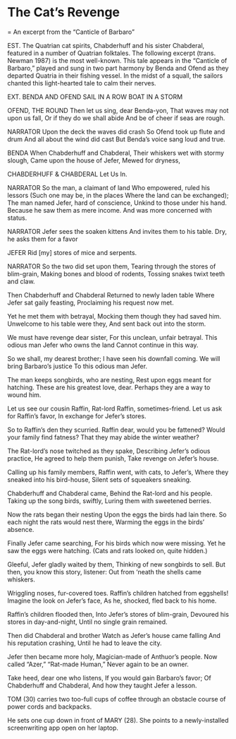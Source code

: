 # The Cat’s Revenge
= An excerpt from the “Canticle of Barbaro”

EST. The Quatrian cat spirits, Chabderhuff and his sister Chabderal, featured in a number of Quatrian folktales. The following excerpt (trans. Newman 1987) is the most well-known. This tale appears in the “Canticle of Barbaro,” played and sung in two part harmony by Benda and Ofend as they departed Quatria in their fishing vessel. In the midst of a squall, the sailors chanted this light-hearted tale to calm their nerves.

EXT. BENDA AND OFEND SAIL IN A ROW BOAT IN A STORM

OFEND, THE ROUND
Then let us sing, dear Benda-yon,
That waves may not upon us fall,
Or if they do we shall abide
And be of cheer if seas are rough.

NARRATOR
Upon the deck the waves did crash
So Ofend took up flute and drum
And all about the wind did cast
But Benda’s voice sang loud and true.

BENDA
When Chabderhuff and Chabderal,
Their whiskers wet with stormy slough,
Came upon the house of Jefer,
Mewed for dryness, 

CHABDERHUFF & CHABDERAL
	Let Us In.


NARRATOR
So the man, a claimant of land
Who empowered, ruled his lessors
(Such one may be, in the places
Where the land can be exchanged);
The man named Jefer, hard of conscience, Unkind to those under his hand. Because he saw them as mere income. And was more concerned with status.

NARRATOR
Jefer sees the soaken kittens
And invites them to his table.
Dry, he asks them for a favor

JEFER
Rid [my] stores of mice and serpents.

NARRATOR
So the two did set upon them,
Tearing through the stores of blim-grain,
Making bones and blood of rodents,
Tossing snakes twixt teeth and claw.

Then Chabderhuff and Chabderal
Returned to newly laden table
Where Jefer sat gaily feasting,
Proclaiming his request now met.

Yet he met them with betrayal,
Mocking them though they had saved him.
Unwelcome to his table were they,
And sent back out into the storm.

We must have revenge dear sister,
For this unclean, unfair betrayal.
This odious man Jefer who owns the land
Cannot continue in this way.

So we shall, my dearest brother;
I have seen his downfall coming.
We will bring Barbaro’s justice
To this odious man Jefer.

The man keeps songbirds, who are nesting,
Rest upon eggs meant for hatching.
These are his greatest love, dear.
Perhaps they are a way to wound him.

Let us see our cousin Raffin,
Rat-lord Raffin, sometimes-friend.
Let us ask for Raffin’s favor,
In exchange for Jefer’s stores.

So to Raffin’s den they scurried.
Raffin dear, would you be fattened?
Would your family find fatness?
That they may abide the winter weather?

The Rat-lord’s nose twitched as they spake,
Describing Jefer’s odious practice,
He agreed to help them punish,
Take revenge on Jefer’s house.

Calling up his family members,
Raffin went, with cats, to Jefer’s,
Where they sneaked into his bird-house,
Silent sets of squeakers sneaking.

Chabderhuff and Chabderal came,
Behind the Rat-lord and his people.
Taking up the song birds, swiftly,
Luring them with sweetened berries.

Now the rats began their nesting
Upon the eggs the birds had lain there.
So each night the rats would nest there,
Warming the eggs in the birds’ absence.

Finally Jefer came searching,
For his birds which now were missing.
Yet he saw the eggs were hatching.
(Cats and rats looked on, quite hidden.)

Gleeful, Jefer gladly waited by them,
Thinking of new songbirds to sell.
But then, you know this story, listener:
Out from ‘neath the shells came whiskers.

Wriggling noses, fur-covered toes.
Raffin’s children hatched from eggshells!
Imagine the look on Jefer’s face,
As he, shocked, fled back to his home.

Raffin’s children flooded then,
Into Jefer’s stores of blim-grain,
Devoured his stores in day-and-night,
Until no single grain remained.

Then did Chabderal and brother
Watch as Jefer’s house came falling
And his reputation crashing,
Until he had to leave the city.

Jefer then became more holy,
Magician-made of Anthuor’s people.
Now called “Azer,” “Rat-made Human,”
Never again to be an owner.

Take heed, dear one who listens,
If you would gain Barbaro’s favor;
Of Chabderhuff and Chabderal,
And how they taught Jefer a lesson.

TOM (30) carries two too-full cups of coffee through an obstacle course of power cords and backpacks. 

He sets one cup down in front of MARY (28). She points to a newly-installed screenwriting app open on her laptop.

				









